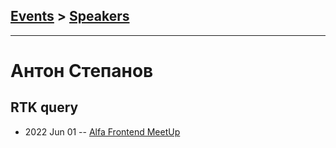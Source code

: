 ## [Events](../README.md) > [Speakers](../speakers.md)
---

# Антон Степанов

## RTK query
- 2022 Jun 01 -- [Alfa Frontend MeetUp](https://vk.com/video-215425037_456239031)    

